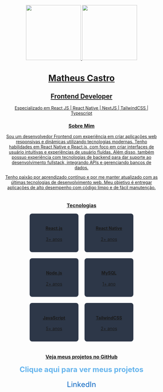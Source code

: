 
<div align="center">
  <a href="https://github.com/couks">
  <img height=180em" src="https://github-readme-stats.vercel.app/api?username=couks&show_icons=true&theme=dark&include_all_commits=true&count_private=true"/>
  <img height="180em" src="https://github-readme-stats.vercel.app/api/top-langs/?username=couks&layout=compact&langs_count=7&theme=dark"/>
</div>

<div align="center">
  <h1>Matheus Castro</h1>
  <h2>Frontend Developer</h2>
  <p>Especializado em React JS | React Native | NextJS | TailwindCSS | Typescript</p>
</div>

<div align="center" style="max-width: 900px; margin-top: 20px;">
  <h3>Sobre Mim</h3>
  <p>
    Sou um desenvolvedor Frontend com experiência em criar aplicações web responsivas e dinâmicas utilizando tecnologias modernas. Tenho habilidades em React Native e React.js, com foco em criar interfaces de usuário intuitivas e experiências de usuário fluídas. Além disso, também possuo experiência com tecnologias de backend para dar suporte ao desenvolvimento fullstack, integrando APIs e gerenciando bancos de dados.
  </p>
  <p>
    Tenho paixão por aprendizado contínuo e por me manter atualizado com as últimas tecnologias de desenvolvimento web. Meu objetivo é entregar aplicações de alto desempenho com código limpo e de fácil manutenção.
  </p>
</div>

<div align="center" style="margin-top: 40px;">
  <h3>Tecnologias</h3>
  <div style="display: flex; flex-wrap: wrap; justify-content: center; gap: 20px;">
    <div style="background-color: #2D3748; border-radius: 8px; padding: 20px; text-align: center; width: 120px;">
      <i class="fab fa-react" style="font-size: 2rem; color: #63B3ED;"></i>
      <h4>React.js</h4>
      <p>3+ anos</p>
    </div>
    <div style="background-color: #2D3748; border-radius: 8px; padding: 20px; text-align: center; width: 120px;">
      <i class="fab fa-react" style="font-size: 2rem; color: #63B3ED;"></i>
      <h4>React Native</h4>
      <p>2+ anos</p>
    </div>
    <div style="background-color: #2D3748; border-radius: 8px; padding: 20px; text-align: center; width: 120px;">
      <i class="fab fa-node" style="font-size: 2rem; color: #63B3ED;"></i>
      <h4>Node.js</h4>
      <p>2+ anos</p>
    </div>
    <div style="background-color: #2D3748; border-radius: 8px; padding: 20px; text-align: center; width: 120px;">
      <i class="fas fa-database" style="font-size: 2rem; color: #63B3ED;"></i>
      <h4>MySQL</h4>
      <p>1+ ano</p>
    </div>
    <div style="background-color: #2D3748; border-radius: 8px; padding: 20px; text-align: center; width: 120px;">
      <i class="fab fa-js" style="font-size: 2rem; color: #63B3ED;"></i>
      <h4>JavaScript</h4>
      <p>5+ anos</p>
    </div>
    <div style="background-color: #2D3748; border-radius: 8px; padding: 20px; text-align: center; width: 120px;">
      <i class="fab fa-css3-alt" style="font-size: 2rem; color: #63B3ED;"></i>
      <h4>TailwindCSS</h4>
      <p>2+ anos</p>
    </div>
  </div>
</div>

<div align="center" style="margin-top: 40px;">
  <h3>Veja meus projetos no GitHub</h3>
  <a href="https://github.com/Couks" target="_blank" style="font-size: 1.5rem; font-weight: bold; color: #63B3ED; text-decoration: none;">Clique aqui para ver meus projetos</a>
</div>

<div align="center" style="margin-top: 20px;">
  <a href="https://www.linkedin.com/in/matheuscastroks/" target="_blank" style="text-decoration: none; color: #0A66C2; font-size: 1.5rem;">
    <i class="fab fa-linkedin" style="font-size: 2rem;"></i> LinkedIn
  </a>
</div>

<!-- FontAwesome -->
<script src="https://kit.fontawesome.com/a076d05399.js"></script>

